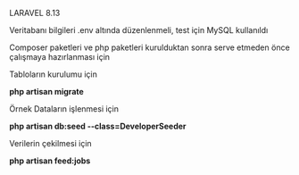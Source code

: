 LARAVEL 8.13

Veritabanı bilgileri .env altında düzenlenmeli, test için MySQL kullanıldı<br>

Composer paketleri ve php paketleri kurulduktan sonra serve etmeden önce çalışmaya hazırlanması için<br>

Tabloların kurulumu için<br>

<b>php artisan migrate</b>

Örnek Dataların işlenmesi için<br>

<b>php artisan db:seed --class=DeveloperSeeder</b>

Verilerin çekilmesi için<br>

<b>php artisan feed:jobs</b>
